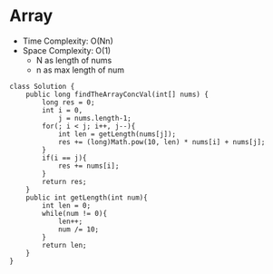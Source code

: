 # Array
* Time Complexity: O(Nn)
* Space Complexity: O(1)
	* N as length of nums
    * n as max length of num
```
class Solution {
    public long findTheArrayConcVal(int[] nums) {
        long res = 0;
        int i = 0, 
            j = nums.length-1;
        for(; i < j; i++, j--){
            int len = getLength(nums[j]);
            res += (long)Math.pow(10, len) * nums[i] + nums[j];
        }
        if(i == j){
            res += nums[i];
        }
        return res;
    }
    public int getLength(int num){
        int len = 0;
        while(num != 0){
            len++;
            num /= 10;
        }
        return len;
    }
}
```
